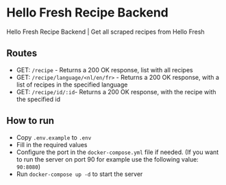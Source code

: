 # Hello Fresh Recipe Backend

Hello Fresh Recipe Backend | Get all scraped recipes from Hello Fresh

## Routes

- GET: `/recipe` - Returns a 200 OK response, list with all recipes
- GET: `/recipe/language/<nl/en/fr>` - Returns a 200 OK response, with a list of recipes in the specified language
- GET: `/recipe/id/:id`- Returns a 200 OK response, with the recipe with the specified id

## How to run

- Copy `.env.example` to `.env`
- Fill in the required values
- Configure the port in the `docker-compose.yml` file if needed. (If you want to run the server on port 90 for example use the following value: `90:8080`)
- Run `docker-compose up -d` to start the server
